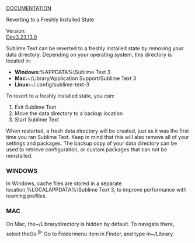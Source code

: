 # 

[DOCUMENTATION](index)

Reverting to a Freshly Installed State

Version:  
[Dev](revert#ver-dev)[3.2](revert#ver-3.2)[3.1](revert#ver-3.1)[3.0](revert#ver-3.0)

Sublime Text can be reverted to a freshly installed state by removing your data directory. Depending on your operating system, this directory is located in:

*   **Windows:**%APPDATA%\\Sublime Text 3
*   **Mac:**~/Library/Application Support/Sublime Text 3
*   **Linux:**~/.config/sublime-text-3

To revert to a freshly installed state, you can:

1.  Exit Sublime Text
2.  Move the data directory to a backup location
3.  Start Sublime Text

When restarted, a fresh data directory will be created, just as it was the first time you ran Sublime Text. Keep in mind that this will also remove all of your settings and packages. The backup copy of your data directory can be used to retrieve configuration, or custom packages that can not be reinstalled.

### WINDOWS

In Windows, cache files are stored in a separate location,%LOCALAPPDATA%\\Sublime Text 3, to improve performance with roaming profiles.

### MAC

On Mac, the~/Librarydirectory is hidden by default. To navigate there, select theGo![▶](images/right.svg)Go to Foldermenu item in Finder, and type in~/Library.